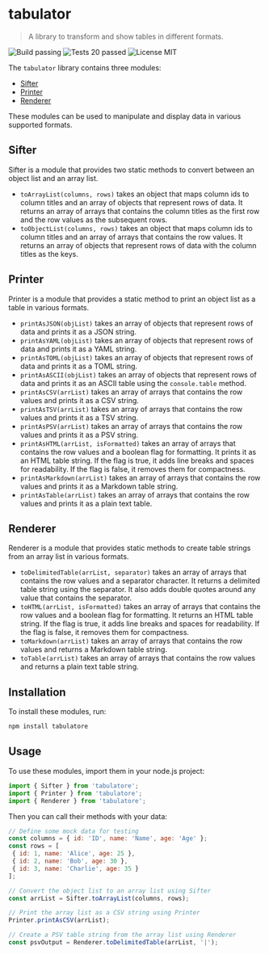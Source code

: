 # tabulator

> A library to transform and show tables in different formats.

![Build passing](https://img.shields.io/badge/build-passing-green)
![Tests 20 passed](https://img.shields.io/badge/tests-20_passed-green)
![License MIT](https://img.shields.io/badge/license-MIT-blue) 

The `tabulator` library contains three modules: 

- [Sifter](#sifter)
- [Printer](#printer)
- [Renderer](#renderer)

These modules can be used to manipulate and display data in various supported formats.

## Sifter

Sifter is a module that provides two static methods to convert between an object list and an array list.

- `toArrayList(columns, rows)` takes an object that maps column ids to column titles and an array of objects that represent rows of data. It returns an array of arrays that contains the column titles as the first row and the row values as the subsequent rows.
- `toObjectList(columns, rows)` takes an object that maps column ids to column titles and an array of arrays that contains the row values. It returns an array of objects that represent rows of data with the column titles as the keys.

## Printer

Printer is a module that provides a static method to print an object list as a table in various formats.

- `printAsJSON(objList)` takes an array of objects that represent rows of data and prints it as a JSON string.
- `printAsYAML(objList)` takes an array of objects that represent rows of data and prints it as a YAML string.
- `printAsTOML(objList)` takes an array of objects that represent rows of data and prints it as a TOML string.
- `printAsASCII(objList)` takes an array of objects that represent rows of data and prints it as an ASCII table using the `console.table` method.
- `printAsCSV(arrList)` takes an array of arrays that contains the row values and prints it as a CSV string.
- `printAsTSV(arrList)` takes an array of arrays that contains the row values and prints it as a TSV string.
- `printAsPSV(arrList)` takes an array of arrays that contains the row values and prints it as a PSV string.
- `printAsHTML(arrList, isFormatted)` takes an array of arrays that contains the row values and a boolean flag for formatting. It prints it as an HTML table string. If the flag is true, it adds line breaks and spaces for readability. If the flag is false, it removes them for compactness.
- `printAsMarkdown(arrList)` takes an array of arrays that contains the row values and prints it as a Markdown table string.
- `printAsTable(arrList)` takes an array of arrays that contains the row values and prints it as a plain text table.

## Renderer

Renderer is a module that provides static methods to create table strings from an array list in various formats.

- `toDelimitedTable(arrList, separator)` takes an array of arrays that contains the row values and a separator character. It returns a delimited table string using the separator. It also adds double quotes around any value that contains the separator.
- `toHTML(arrList, isFormatted)` takes an array of arrays that contains the row values and a boolean flag for formatting. It returns an HTML table string. If the flag is true, it adds line breaks and spaces for readability. If the flag is false, it removes them for compactness.
- `toMarkdown(arrList)` takes an array of arrays that contains the row values and returns a Markdown table string.
- `toTable(arrList)` takes an array of arrays that contains the row values and returns a plain text table string.

## Installation

To install these modules, run:

```sh
npm install tabulatore
```

## Usage

To use these modules, import them in your node.js project:

```js
import { Sifter } from 'tabulatore';
import { Printer } from 'tabulatore';
import { Renderer } from 'tabulatore';
```

Then you can call their methods with your data:

```js
// Define some mock data for testing
const columns = { id: 'ID', name: 'Name', age: 'Age' };
const rows = [
 { id: 1, name: 'Alice', age: 25 },
 { id: 2, name: 'Bob', age: 30 },
 { id: 3, name: 'Charlie', age: 35 }
];

// Convert the object list to an array list using Sifter
const arrList = Sifter.toArrayList(columns, rows);

// Print the array list as a CSV string using Printer
Printer.printAsCSV(arrList);

// Create a PSV table string from the array list using Renderer
const psvOutput = Renderer.toDelimitedTable(arrList, '|');
```